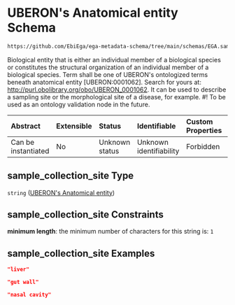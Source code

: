 # UBERON's Anatomical entity Schema

```txt
https://github.com/EbiEga/ega-metadata-schema/tree/main/schemas/EGA.sample.json#/properties/sample_collection/properties/sample_collection_site
```

Biological entity that is either an individual member of a biological species or constitutes the structural organization of an individual member of a biological species. Term shall be one of UBERON's ontologized terms beneath anatomical entity \[UBERON:0001062]. Search for yours at: <http://purl.obolibrary.org/obo/UBERON_0001062>. It can be used to describe a sampling site or the morphological site of a disease, for example. #! To be used as an ontology validation node in the future.

| Abstract            | Extensible | Status         | Identifiable            | Custom Properties | Additional Properties | Access Restrictions | Defined In                                                                   |
| :------------------ | :--------- | :------------- | :---------------------- | :---------------- | :-------------------- | :------------------ | :--------------------------------------------------------------------------- |
| Can be instantiated | No         | Unknown status | Unknown identifiability | Forbidden         | Allowed               | none                | [EGA.sample.json\*](../../../schemas/EGA.sample.json "open original schema") |

## sample\_collection\_site Type

`string` ([UBERON's Anatomical entity](ega-12-definitions-uberons-anatomical-entity.md))

## sample\_collection\_site Constraints

**minimum length**: the minimum number of characters for this string is: `1`

## sample\_collection\_site Examples

```json
"liver"
```

```json
"gut wall"
```

```json
"nasal cavity"
```
